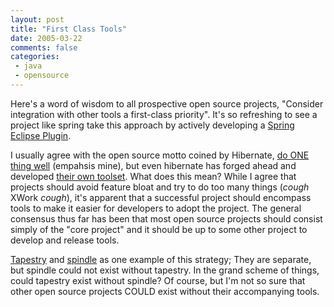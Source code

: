 ```yaml
---
layout: post
title: "First Class Tools"
date: 2005-03-22
comments: false
categories:
 - java
 - opensource
---
```


Here's a word of wisdom to all prospective open source projects, "Consider integration with other tools a first-class priority". It's so refreshing to see a project like spring take this approach by actively developing a [Spring Eclipse Plugin](http://springide-eclip.sourceforge.net/).

   
I usually agree with the open source motto coined by Hibernate, [do ONE thing well](http://hibernate.org/38.html) (empahsis mine), but even hibernate has forged ahead and developed [their own toolset](http://tools.hibernate.org). What does this mean? While I agree that projects should avoid feature bloat and try to do too many things (*cough* XWork *cough*), it's apparent that a successful project should encompass tools to make it easier for developers to adopt the project. The general consensus thus far has been that most open source projects should consist simply of the "core project" and it should be up to some other project to develop and release tools.

   
[Tapestry](http://jakarta.apache.org/tapestry/) and [spindle](http://spindle.sourceforge.net/) as one example of this strategy; They are separate, but spindle could not exist without tapestry. In the grand scheme of things, could tapestry exist without spindle? Of course, but I'm not so sure that other open source projects COULD exist without their accompanying tools.

